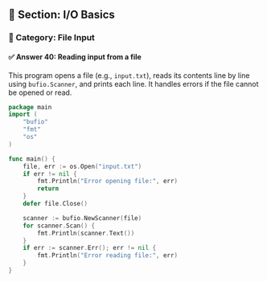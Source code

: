 ## 📘 Section: I/O Basics  
### 🔹 Category: File Input  
#### ✅ Answer 40: Reading input from a file

This program opens a file (e.g., `input.txt`), reads its contents line by line using `bufio.Scanner`, and prints each line. It handles errors if the file cannot be opened or read.

```go
package main
import (
    "bufio"
    "fmt"
    "os"
)

func main() {
    file, err := os.Open("input.txt")
    if err != nil {
        fmt.Println("Error opening file:", err)
        return
    }
    defer file.Close()

    scanner := bufio.NewScanner(file)
    for scanner.Scan() {
        fmt.Println(scanner.Text())
    }
    if err := scanner.Err(); err != nil {
        fmt.Println("Error reading file:", err)
    }
}
```
